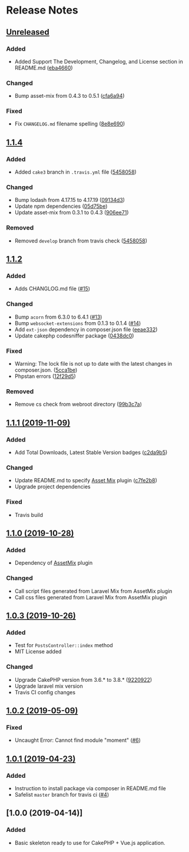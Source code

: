 # Release Notes

## [Unreleased](https://github.com/ishanvyas22/cakephpvue-spa/compare/1.1.3...cake3)

### Added
- Added Support The Development, Changelog, and License section in README.md ([eba4660](https://github.com/ishanvyas22/cakephpvue-spa/commit/eba466039324d7ddd46f153142d565efc8735e1e))

### Changed
- Bump asset-mix from 0.4.3 to 0.5.1 ([cfa6a94](https://github.com/ishanvyas22/cakephpvue-spa/commit/cfa6a94bb60bb9a246555fd9f70c793646d92322))

### Fixed
- Fix `CHANGELOG.md` filename spelling ([8e8e690](https://github.com/ishanvyas22/cakephpvue-spa/commit/8e8e6902436df12ffc9b99ce4f8a4a36eb503a9e))

## [1.1.4](https://github.com/ishanvyas22/cakephpvue-spa/compare/1.1.2...1.1.4)

### Added
- Added `cake3` branch in `.travis.yml` file ([5458058](https://github.com/ishanvyas22/cakephpvue-spa/commit/54580589486b54b10e5cd6d66a857da16f26099e))

### Changed
- Bump lodash from 4.17.15 to 4.17.19 ([09134d3](https://github.com/ishanvyas22/cakephpvue-spa/commit/09134d321f96754a564d8390ae6967fdcb9f547e))
- Update npm dependencies ([05d75be](https://github.com/ishanvyas22/cakephpvue-spa/commit/05d75be7b17fa69566a0c048b27919c4b70f0ebe))
- Update asset-mix from 0.3.1 to 0.4.3 ([906ee71](https://github.com/ishanvyas22/cakephpvue-spa/commit/906ee718ae00e1f0268cac32e7b7d1d012523223))

### Removed
- Removed `develop` branch from travis check ([5458058](https://github.com/ishanvyas22/cakephpvue-spa/commit/54580589486b54b10e5cd6d66a857da16f26099e))

## [1.1.2](https://github.com/ishanvyas22/cakephpvue-spa/compare/1.1.1...1.1.2)

### Added
- Adds CHANGLOG.md file ([#15](https://github.com/ishanvyas22/cakephpvue-spa/pull/15))

### Changed
- Bump `acorn` from 6.3.0 to 6.4.1 ([#13](https://github.com/ishanvyas22/cakephpvue-spa/pull/13))
- Bump `websocket-extensions` from 0.1.3 to 0.1.4 ([#14](https://github.com/ishanvyas22/cakephpvue-spa/pull/14))
- Add `ext-json` dependency in composer.json file ([eeae332](https://github.com/ishanvyas22/cakephpvue-spa/commit/eeae3323aec028d3d9fbe37b5a25df9270e68ac4))
- Update cakephp codesniffer package ([0438dc0](https://github.com/ishanvyas22/cakephpvue-spa/commit/0438dc0f6f7ebbadfef6e1467411d023ac58d7dd))

### Fixed
- Warning: The lock file is not up to date with the latest changes in composer.json. ([5cca1be](https://github.com/ishanvyas22/cakephpvue-spa/commit/5cca1be214881e93100a83d2a21b8fbdf542ccf4))
- Phpstan errors ([12f29d5](https://github.com/ishanvyas22/cakephpvue-spa/commit/12f29d5cd5e5bf14cd55002f1e08c3746c5c611c))

### Removed
- Remove cs check from webroot directory ([99b3c7a](https://github.com/ishanvyas22/cakephpvue-spa/commit/99b3c7aef032bb47de61cd5f669edbd53a250807))

## [1.1.1 (2019-11-09)](https://github.com/ishanvyas22/cakephpvue-spa/compare/1.1.0...1.1.1)

### Added
- Add Total Downloads, Latest Stable Version badges ([c2da9b5](https://github.com/ishanvyas22/cakephpvue-spa/pull/11/commits/c2da9b5b4ee62059559694f181a5ef2b10dd591b))

### Changed
- Update README.md to specify [Asset Mix](https://github.com/ishanvyas22/asset-mix) plugin ([c7fe2b8](https://github.com/ishanvyas22/cakephpvue-spa/pull/11/commits/c7fe2b89e5c1b42a1ae40c6f8aa4e04987f410b9))
- Upgrade project dependencies

### Fixed
- Travis build

## [1.1.0 (2019-10-28)](https://github.com/ishanvyas22/cakephpvue-spa/compare/1.0.3...1.1.0)

### Added
- Dependency of [AssetMix](https://packagist.org/packages/ishanvyas22/asset-mix) plugin

### Changed
- Call script files generated from Laravel Mix from AssetMix plugin
- Call css files generated from Laravel Mix from AssetMix plugin

## [1.0.3 (2019-10-26)](https://github.com/ishanvyas22/cakephpvue-spa/compare/1.0.2...1.0.3)

### Added
- Test for `PostsController::index` method
- MIT License added

### Changed
- Upgrade CakePHP version from 3.6.* to 3.8.* ([9220922](https://github.com/ishanvyas22/cakephpvue-spa/commit/92209220cfa5e8381479ebc47c4f62fe2a9e7202))
- Upgrade laravel mix version
- Travis CI config changes

## [1.0.2 (2019-05-09)](https://github.com/ishanvyas22/cakephpvue-spa/compare/1.0.1...1.0.2)

### Fixed
- Uncaught Error: Cannot find module "moment" ([#6](https://github.com/ishanvyas22/cakephpvue-spa/issues/6))

## [1.0.1 (2019-04-23)](https://github.com/ishanvyas22/cakephpvue-spa/compare/1.0.0...1.0.1)

### Added
- Instruction to install package via composer in README.md file
- Safelist `master` branch for travis ci ([#4](https://github.com/ishanvyas22/cakephpvue-spa/pull/4))

## [1.0.0 (2019-04-14)]

### Added
- Basic skeleton ready to use for CakePHP + Vue.js application.
